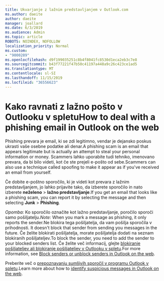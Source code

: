 ```yaml
---
title: Ukvarjanje z lažnim predstavljanjem v Outlook.com
ms.author: daeite
author: daeite
manager: joallard
ms.date: 6/3/2019
ms.audience: Admin
ms.topic: article
ROBOTS: NOINDEX, NOFOLLOW
localization_priority: Normal
ms.custom:
- "9000289"
ms.openlocfilehash: d9f199035251c8b4f8041fc8530d1eca2eb3c7e8
ms.sourcegitcommit: b43f77221f47b50c41197a448a9c26c423ce1ad5
ms.translationtype: MT
ms.contentlocale: sl-SI
ms.lasthandoff: 11/15/2019
ms.locfileid: "36556623"
---
```

# <a name="how-to-deal-with-a-phishing-email-in-outlook-on-the-web"></a><span data-ttu-id="4acc9-102">Kako ravnati z lažno pošto v Outlooku v spletu</span><span class="sxs-lookup"><span data-stu-id="4acc9-102">How to deal with a phishing email in Outlook on the web</span></span>

<span data-ttu-id="4acc9-103">Phishing prevara je email, ki se zdi legitimno, vendar je dejansko poskus ukrasti vaše osebne podatke ali denar.</span><span class="sxs-lookup"><span data-stu-id="4acc9-103">A phishing scam is an email that appears legitimate but is actually an attempt to steal your personal information or money.</span></span> <span data-ttu-id="4acc9-104">Scammers lahko uporabite tudi tehniko, imenovano prevara, da bi bilo videti, kot če ste prejeli e-pošto od sebe.</span><span class="sxs-lookup"><span data-stu-id="4acc9-104">Scammers can also use a technique called spoofing to make it appear as if you've received an email from yourself.</span></span>

<span data-ttu-id="4acc9-105">Če dobite e-poštno sporočilo, ki je videti kot prevara z lažnim predstavljanjem, jo lahko prijavite tako, da izberete sporočilo in nato izberete **neželeno** > **lažno predstavljanje**.</span><span class="sxs-lookup"><span data-stu-id="4acc9-105">If you get an email that looks like a phishing scam, you can report it by selecting the message and then selecting **Junk** > **Phishing**.</span></span>

<span data-ttu-id="4acc9-106">*Opomba:* Ko sporočilo označite kot lažno predstavljanje, poročilo sporoči samo pošiljatelju.</span><span class="sxs-lookup"><span data-stu-id="4acc9-106">*Note:* When you mark a message as phishing, it only reports the sender.</span></span><span data-ttu-id="4acc9-107">Ne blokira tega pošiljatelja, da vam pošilja sporočila v prihodnosti.</span><span class="sxs-lookup"><span data-stu-id="4acc9-107"> It doesn't block that sender from sending you messages in the future.</span></span> <span data-ttu-id="4acc9-108">Če želite blokirati pošiljatelja, morate pošiljatelja dodati na seznam blokiranih pošiljateljev.</span><span class="sxs-lookup"><span data-stu-id="4acc9-108">To block the sender, you need to add the sender to your blocked senders list.</span></span> <span data-ttu-id="4acc9-109">Če želite več informacij, glejte [blokiranje pošiljateljev ali blokiranje pošiljateljev v Outlooku v spletu](https://support.office.com/article/9bf812d4-6995-4d19-901a-76d6e26939b0).</span><span class="sxs-lookup"><span data-stu-id="4acc9-109">For more information, see [Block senders or unblock senders in Outlook on the web](https://support.office.com/article/9bf812d4-6995-4d19-901a-76d6e26939b0).</span></span>

<span data-ttu-id="4acc9-110">Preberite več o [prepoznavanju sumljivih sporočil v programu Outlook v spletu](https://support.office.com/article/3d44102b-6ce3-4f7c-a359-b623bec82206).</span><span class="sxs-lookup"><span data-stu-id="4acc9-110">Learn more about how to [identify suspicious messages in Outlook on the web](https://support.office.com/article/3d44102b-6ce3-4f7c-a359-b623bec82206).</span></span>